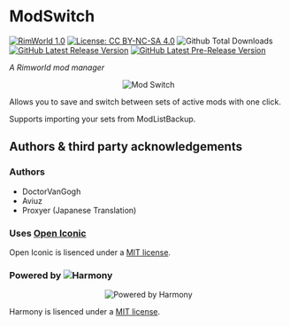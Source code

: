 
# ModSwitch

[![RimWorld 1.0](https://img.shields.io/badge/RimWorld-1.0-green.svg?style=popout-square)](http://rimworldgame.com/) 
[![License: CC BY-NC-SA 4.0](https://img.shields.io/badge/License-CC%20BY--NC--SA%204.0-lightgrey.svg?style=popout-square)](https://creativecommons.org/licenses/by-nc-sa/4.0/) ![Github Total Downloads](https://img.shields.io/github/downloads-pre/doctorvangogh/modswitch/total.svg?style=popout-square)  [![GitHub Latest Release Version](https://img.shields.io/github/release/doctorvangogh/modswitch.svg?style=popout-square)](../../releases/latest) [![GitHub Latest Pre-Release Version](https://img.shields.io/github/release/doctorvangogh/modswitch/all.svg?style=popout-square)](../../releases)

_A Rimworld mod manager_

<p align="center"><img alt="Mod Switch" src="https://raw.githubusercontent.com/DoctorVanGogh/ModSwitch/master/About/preview.png" /></p>

Allows you to save and switch between sets of active mods with one click.

Supports importing your sets from ModListBackup.

## Authors & third party acknowledgements

### Authors

- DoctorVanGogh 
- Aviuz
- Proxyer (Japanese Translation)

### Uses [Open Iconic](http://www.useiconic.com/open)

Open Iconic is lisenced under a [MIT license](http://opensource.org/licenses/MIT).

### Powered by ![Harmony](https://github.com/pardeike/Harmony)

<p align="center">
<img alt="Powered by Harmony" src="https://raw.githubusercontent.com/pardeike/Harmony/master/HarmonyLogo.png" />
</p>

Harmony is lisenced under a [MIT license](https://raw.githubusercontent.com/pardeike/Harmony/master/LICENSE).
